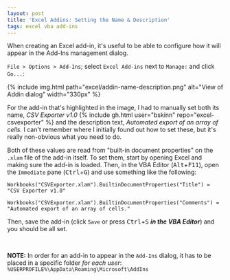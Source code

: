 ```yaml
---
layout: post
title: 'Excel Addins: Setting the Name & Description'
tags: excel vba add-ins
---
```


When creating an Excel add-in, it's useful to be able to configure
how it will appear in the Add-Ins management dialog.

`File > Options > Add-Ins`; select `Excel Add-ins` next to `Manage:`
and click `Go...`:

{% include img.html path="excel/addin-name-description.png" alt="View of Addin dialog" width="330px" %}

For the add-in that's highlighted in the image, I had to manually set both its name, *CSV Exporter v1.0* {% include gh.html user="bskinn" repo="excel-csvexporter" %} and the description text, *Automated export of an array of cells.*  I can't remember where I initially found out how to set these, but it's really non-obvious what you need to do.

Both of these values are read from "built-in document properties" on the `.xlam` file of the add-in itself. To set them, start by opening Excel and making sure the add-in is loaded.  Then, in the VBA Editor (<kbd>Alt</kbd>+<kbd>F11</kbd>), open the `Immediate` pane (<kbd>Ctrl</kbd>+<kbd>G</kbd>) and use something like the following:

```
Workbooks("CSVExporter.xlam").BuiltinDocumentProperties("Title") = "CSV Exporter v1.0"

Workbooks("CSVExporter.xlam").BuiltinDocumentProperties("Comments") = "Automated export of an array of cells."

```

Then, save the add-in (click `Save` or press <kbd>Ctrl</kbd>+<kbd>S</kbd> ***in the VBA Editor***) and you should be all set.

<br/>

**NOTE:** In order for an add-in to appear in the `Add-Ins` dialog, it has to be placed in a specific folder *for each user*: `%USERPROFILE%\AppData\Roaming\Microsoft\AddIns`

